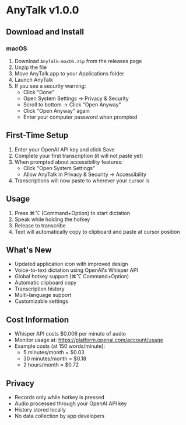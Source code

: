 # AnyTalk v1.0.0

## Download and Install

### macOS
1. Download `AnyTalk-macOS.zip` from the releases page
2. Unzip the file
3. Move AnyTalk.app to your Applications folder
4. Launch AnyTalk
5. If you see a security warning:
   - Click "Done"
   - Open System Settings → Privacy & Security
   - Scroll to bottom → Click "Open Anyway"
   - Click "Open Anyway" again
   - Enter your computer password when prompted

## First-Time Setup
1. Enter your OpenAI API key and click Save
2. Complete your first transcription (it will not paste yet)
3. When prompted about accessibility features:
   - Click "Open System Settings"
   - Allow AnyTalk in Privacy & Security → Accessibility
4. Transcriptions will now paste to wherever your cursor is

## Usage
1. Press ⌘⌥ (Command+Option) to start dictation
2. Speak while holding the hotkey
3. Release to transcribe
4. Text will automatically copy to clipboard and paste at cursor position

## What's New
- Updated application icon with improved design
- Voice-to-text dictation using OpenAI's Whisper API
- Global hotkey support (⌘⌥ Command+Option)
- Automatic clipboard copy
- Transcription history
- Multi-language support
- Customizable settings

## Cost Information
- Whisper API costs $0.006 per minute of audio
- Monitor usage at: https://platform.openai.com/account/usage
- Example costs (at 150 words/minute):
  - 5 minutes/month = $0.03
  - 30 minutes/month = $0.18
  - 2 hours/month = $0.72

## Privacy
- Records only while hotkey is pressed
- Audio processed through your OpenAI API key
- History stored locally
- No data collection by app developers
